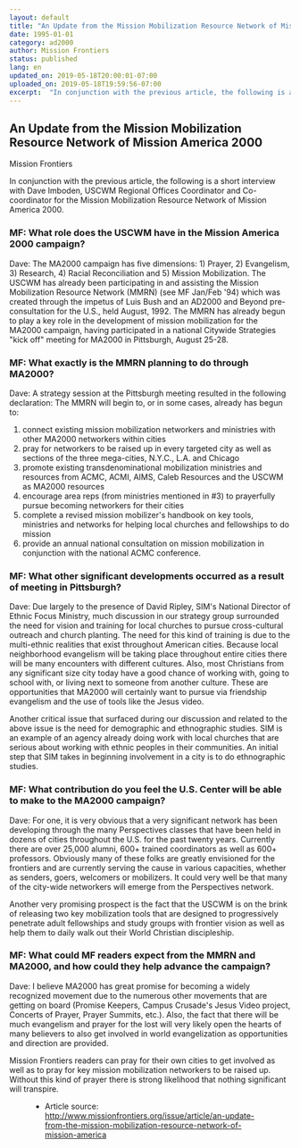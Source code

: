 ```yaml
---
layout: default
title: "An Update from the Mission Mobilization Resource Network of Mission America 2000"
date: 1995-01-01
category: ad2000
author: Mission Frontiers
status: published
lang: en
updated_on: 2019-05-18T20:00:01-07:00
uploaded_on: 2019-05-18T19:59:56-07:00
excerpt:  "In conjunction with the previous article, the following is a short interview with Dave Imboden, USCWM Regional Offices Coordinator and Co-coordinator for the Mission Mobilization Resource Network of Mission America 2000. MF: What role does the USCWM have in the Mission America 2000 campaign?"
---
```

<article class="document-container" data-publication-date="{{page.date}}" data-uploaded-on="{{page.uploaded_on}}" data-updated-on="{{page.updated_on}}" data-category="{{page.category}}">
<h1>An Update from the Mission Mobilization Resource Network of Mission America 2000</h1>

<p class="author">Mission Frontiers</p>

<p>In conjunction with the previous article, the following is a short interview with Dave Imboden, USCWM Regional Offices Coordinator and Co-coordinator for the Mission Mobilization Resource Network of Mission America 2000.</p>

<h3>MF: What role does the USCWM have in the Mission America 2000 campaign?</h3>

<p>Dave: The MA2000 campaign has five dimensions: 1) Prayer, 2) Evangelism, 3) Research, 4) Racial Reconciliation and 5) Mission Mobilization. The USCWM has already been participating in and assisting the Mission Mobilization Resource Network (MMRN) (see MF Jan/Feb '94) which was created through the impetus of Luis Bush and an AD2000 and Beyond pre-consultation for the U.S., held August, 1992. The MMRN has already begun to play a key role in the development of mission mobilization for the MA2000 campaign, having participated in a national Citywide Strategies "kick off" meeting for MA2000 in Pittsburgh, August 25-28.</p>

<h3>MF: What exactly is the MMRN planning to do through MA2000?</h3>

<p>Dave: A strategy session at the Pittsburgh meeting resulted in the following declaration: The MMRN will begin to, or in some cases, already has begun to:</p>

<ol>
  <li>connect existing mission mobilization networkers and ministries with other MA2000 networkers within cities</li>
  <li>pray for networkers to be raised up in every targeted city as well as sections of the three mega-cities, N.Y.C., L.A. and Chicago</li>
  <li>promote existing transdenominational mobilization ministries and resources from ACMC, ACMI, AIMS, Caleb Resources and the USCWM as MA2000 resources</li>
  <li>encourage area reps (from ministries mentioned in #3) to prayerfully pursue becoming networkers for their cities</li>
  <li>complete a revised mission mobilizer's handbook on key tools, ministries and networks for helping local churches and fellowships to do mission</li>
  <li>provide an annual national consultation on mission mobilization in conjunction with the national ACMC conference.</li>
</ol>

<h3>MF: What other significant developments occurred as a result of meeting in Pittsburgh?</h3>

<p>Dave: Due largely to the presence of David Ripley, SIM's National Director of Ethnic Focus Ministry, much discussion in our strategy group surrounded the need for vision and training for local churches to pursue cross-cultural outreach and church planting. The need for this kind of training is due to the multi-ethnic realities that exist throughout American cities. Because local neighborhood evangelism will be taking place throughout entire cities there will be many encounters with different cultures. Also, most Christians from any significant size city today have a good chance of working with, going to school with, or living next to someone from another culture. These are opportunities that MA2000 will certainly want to pursue via friendship evangelism and the use of tools like the Jesus video.</p>

<p>Another critical issue that surfaced during our discussion and related to the above issue is the need for demographic and ethnographic studies. SIM is an example of an agency already doing work with local churches that are serious about working with ethnic peoples in their communities. An initial step that SIM takes in beginning involvement in a city is to do ethnographic studies.</p>

<h3>MF: What contribution do you feel the U.S. Center will be able to make to the MA2000 campaign?</h3>

<p>Dave: For one, it is very obvious that a very significant network has been developing through the many Perspectives classes that have been held in dozens of cities throughout the U.S. for the past twenty years. Currently there are over 25,000 alumni, 600+ trained coordinators as well as 600+ professors. Obviously many of these folks are greatly envisioned for the frontiers and are currently serving the cause in various capacities, whether as senders, goers, welcomers or mobilizers. It could very well be that many of the city-wide networkers will emerge from the Perspectives network.</p>

<p>Another very promising prospect is the fact that the USCWM is on the brink of releasing two key mobilization tools that are designed to progressively penetrate adult fellowships and study groups with frontier vision as well as help them to daily walk out their World Christian discipleship.</p>

<h3>MF: What could MF readers expect from the MMRN and MA2000, and how could they help advance the campaign?</h3>

<p>Dave: I believe MA2000 has great promise for becoming a widely recognized movement due to the numerous other movements that are getting on board (Promise Keepers, Campus Crusade's Jesus Video project, Concerts of Prayer, Prayer Summits, etc.). Also, the fact that there will be much evangelism and prayer for the lost will very likely open the hearts of many believers to also get involved in world evangelization as opportunities and direction are provided.</p>

<p>Mission Frontiers readers can pray for their own cities to get involved as well as to pray for key mission mobilization networkers to be raised up. Without this kind of prayer there is strong likelihood that nothing significant will transpire.</p>

<figure class="resource-links">
  <ul>
  <li>Article source: <a href="http://www.missionfrontiers.org/issue/article/an-update-from-the-mission-mobilization-resource-network-of-mission-america">http://www.missionfrontiers.org/issue/article/an-update-from-the-mission-mobilization-resource-network-of-mission-america</a></li>
  </ul>
</figure>
</article>
